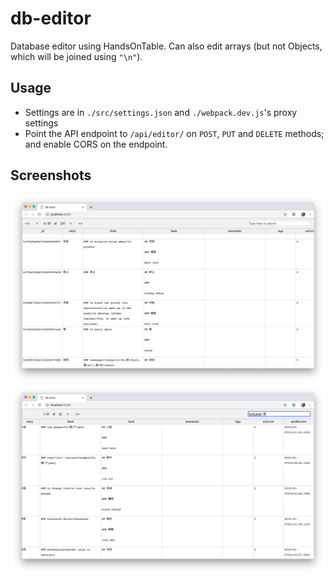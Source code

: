 # db-editor

Database editor using HandsOnTable. Can also edit arrays (but not Objects, which will be joined using `"\n"`).

## Usage

- Settings are in `./src/settings.json` and `./webpack.dev.js`'s proxy settings
- Point the API endpoint to `/api/editor/` on `POST`, `PUT` and `DELETE` methods; and enable CORS on the endpoint.

## Screenshots

![](/screenshots/1.png)
![](/screenshots/2.png)
